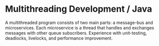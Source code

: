 # Multithreading Development / Java
A multithreaded program consists of two main parts: a message-bus and microservices. 
Each microservice is a thread that handles and
exchanges messages with other queue subscribers.
Experience with unit-testing, deadlocks, livelocks, and performance improvement.
